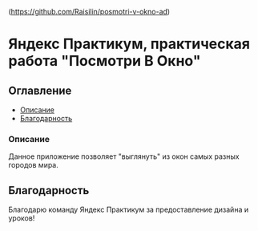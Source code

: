 (https://github.com/Raisilin/posmotri-v-okno-ad)
# Яндекс Практикум, практическая работа "Посмотри В Окно"

## Оглавление
- [Описание](#описание)
- [Благодарность](#благодарность)

### Описание

Данное приложение позволяет "выглянуть" из окон самых разных городов мира.


## Благодарность

Благодарю команду Яндекс Практикум за предоставление дизайна и уроков!

